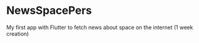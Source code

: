 # NewsSpacePers
My first app with Flutter to fetch news about space on the internet (1 week creation)
